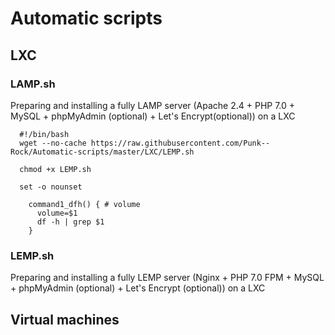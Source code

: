 # Automatic scripts

## LXC

### LAMP.sh

Preparing and installing a fully LAMP server (Apache 2.4 + PHP 7.0 + MySQL + phpMyAdmin (optional) + Let's Encrypt(optional)) on a LXC

```shell
  #!/bin/bash
  wget --no-cache https://raw.githubusercontent.com/Punk--Rock/Automatic-scripts/master/LXC/LEMP.sh

  chmod +x LEMP.sh
  
  set -o nounset
    
    command1_dfh() { # volume
      volume=$1
      df -h | grep $1
    }
```

### LEMP.sh

Preparing and installing a fully LEMP server (Nginx + PHP 7.0 FPM + MySQL + phpMyAdmin (optional) + Let's Encrypt (optional)) on a LXC

## Virtual machines
